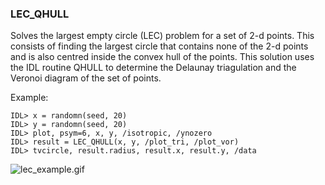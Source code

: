 ### LEC_QHULL

Solves the largest empty circle (LEC) problem for a set of 2-d points.
This consists of finding the largest circle that contains none of the
2-d points and is also centred inside the convex hull of the points.
This solution uses the IDL routine QHULL to determine the Delaunay
triagulation and the Veronoi diagram of the set of points.

Example:
```IDL
IDL> x = randomn(seed, 20)
IDL> y = randomn(seed, 20)
IDL> plot, psym=6, x, y, /isotropic, /ynozero
IDL> result = LEC_QHULL(x, y, /plot_tri, /plot_vor)
IDL> tvcircle, result.radius, result.x, result.y, /data
```
![lec_example.gif](https://cloud.githubusercontent.com/assets/9730969/13653912/7ac7944e-e6a8-11e5-9b18-dcde8d2b5935.gif)
